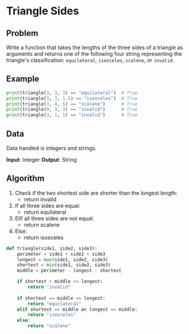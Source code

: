# Triangle Sides
## Problem
Write a function that takes the lengths of the three sides of a triangle as arguments and returns one of the following four string representing the triangle's classification: `equilateral`, `isosceles`, `scalene`, or `invalid`.

## Example
```python
print(triangle(3, 3, 3) == "equilateral")  # True
print(triangle(3, 3, 1.5) == "isosceles")  # True
print(triangle(3, 4, 5) == "scalene")      # True
print(triangle(0, 3, 3) == "invalid")      # True
print(triangle(3, 1, 1) == "invalid")      # True
```

## Data
Data handled is integers and strings.

**Input**: Integer
**Output**: String

## Algorithm
1. Check if the two shortest side are shorter than the longest length:
    - return invalid
2. If all three sides are equal:
    - return equilateral
3. Elif all three sides are not equal:
    - return scalene
4. Else:
    - return isosceles

```python
def triangle(side1, side2, side3):
    perimeter = side1 + side2 + side3
    longest = max(side1, side2, side3)
    shortest = min(side1, side2, side3)
    middle = perimeter - longest - shortest

    if shortest + middle <= longest:
        return "invalid"
    
    if shortest == middle == longest:
        return "equilateral"
    elif shortest == middle or longest == middle:
        return "isosceles"
    else:
        return "scalene"
```